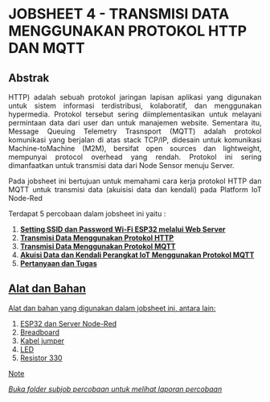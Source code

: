 # JOBSHEET 4 - TRANSMISI DATA MENGGUNAKAN PROTOKOL HTTP DAN MQTT


## Abstrak
<p align="justify">HTTP) adalah sebuah protokol jaringan lapisan aplikasi yang digunakan untuk sistem informasi terdistribusi, kolaboratif, dan menggunakan hypermedia. Protokol tersebut sering diimplementasikan untuk
melayani permintaan data dari user dan untuk manajemen website. Sementara itu, Message Queuing Telemetry Trasnsport (MQTT) adalah protokol komunikasi yang berjalan di atas stack TCP/IP, didesain untuk komunikasi Machine-toMachine
(M2M), bersifat open sources dan lightweight, mempunyai protocol overhead yang rendah. Protokol ini sering dimanfaatkan untuk transmisi data dari Node Sensor menuju Server. </p>

<p align="justify">Pada jobsheet ini bertujuan untuk memahami cara kerja protokol HTTP dan MQTT untuk transmisi data (akuisisi data dan kendali) pada Platform IoT Node-Red</p>

Terdapat 5 percobaan dalam jobsheet ini yaitu :
1. <a href="https://github.com/brianrahma/system-embedded/tree/master/jobsheet%204/A.%20Setting%20SSID%20dan%20Password%20Wi-Fi%20ESP32%20melalui%20Web%20Server">**Setting SSID dan Password Wi-Fi ESP32 melalui Web Server**
2. <a href="https://github.com/brianrahma/system-embedded/tree/master/jobsheet%204/B.%20Transmisi%20Data%20Menggunakan%20Protokol%20HTTP">**Transmisi Data Menggunakan Protokol HTTP**
3. **Transmisi Data Menggunakan Protokol MQTT**
4. **Akuisi Data dan Kendali Perangkat IoT Menggunakan Protokol MQTT**
5. **Pertanyaan dan Tugas**

## Alat dan Bahan

Alat dan bahan yang digunakan dalam jobsheet ini, antara lain:
  1. ESP32 dan Server Node-Red
  2. Breadboard
  3. Kabel jumper
  4. LED
  5. Resistor 330
     
> [!NOTE]  
> *Buka folder subjob percobaan untuk melihat laporan percobaan*
